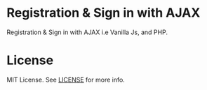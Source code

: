 # Registration & Sign in with AJAX
Registration & Sign in with AJAX i.e Vanilla Js, and PHP.


# License
MIT License. See [LICENSE](LICENSE.md) for more info.